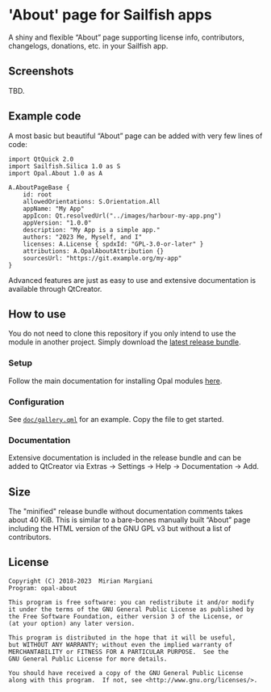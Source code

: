<!--
SPDX-FileCopyrightText: 2020-2023 Mirian Margiani
SPDX-License-Identifier: GFDL-1.3-or-later
-->

# 'About' page for Sailfish apps

A shiny and flexible “About” page supporting license info, contributors,
changelogs, donations, etc. in your Sailfish app.

## Screenshots

TBD.

## Example code

A most basic but beautiful “About” page can be added with very few lines of
code:

```{qml}
import QtQuick 2.0
import Sailfish.Silica 1.0 as S
import Opal.About 1.0 as A

A.AboutPageBase {
    id: root
    allowedOrientations: S.Orientation.All
    appName: "My App"
    appIcon: Qt.resolvedUrl("../images/harbour-my-app.png")
    appVersion: "1.0.0"
    description: "My App is a simple app."
    authors: "2023 Me, Myself, and I"
    licenses: A.License { spdxId: "GPL-3.0-or-later" }
    attributions: A.OpalAboutAttribution {}
    sourcesUrl: "https://git.example.org/my-app"
}
```

Advanced features are just as easy to use and extensive documentation is
available through QtCreator.

## How to use

You do not need to clone this repository if you only intend to use the module in
another project. Simply download the
[latest release bundle](https://github.com/Pretty-SFOS/opal-about/releases/latest).

### Setup

Follow the main documentation for installing Opal modules
[here](https://github.com/Pretty-SFOS/opal/blob/main/README.md#using-opal).

### Configuration

See [`doc/gallery.qml`](doc/gallery.qml) for an example. Copy the file to get
started.

### Documentation

Extensive documentation is included in the release bundle and can be added to
QtCreator via Extras → Settings → Help → Documentation → Add.

## Size

The "minified" release bundle without documentation comments takes about 40 KiB.
This is similar to a bare-bones manually built “About” page including the HTML
version of the GNU GPL v3 but without a list of contributors.

## License

    Copyright (C) 2018-2023  Mirian Margiani
    Program: opal-about

    This program is free software: you can redistribute it and/or modify
    it under the terms of the GNU General Public License as published by
    the Free Software Foundation, either version 3 of the License, or
    (at your option) any later version.

    This program is distributed in the hope that it will be useful,
    but WITHOUT ANY WARRANTY; without even the implied warranty of
    MERCHANTABILITY or FITNESS FOR A PARTICULAR PURPOSE.  See the
    GNU General Public License for more details.

    You should have received a copy of the GNU General Public License
    along with this program.  If not, see <http://www.gnu.org/licenses/>.
